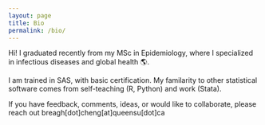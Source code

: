 ```yaml
---
layout: page
title: Bio
permalink: /bio/
---
```

Hi! I graduated recently from my MSc in Epidemiology, where I specialized in infectious diseases and global health 🌎. 

I am trained in SAS, with basic certification. My familarity to other statistical software comes from self-teaching (R, Python) and work (Stata).

If you have feedback, comments, ideas, or would like to collaborate, please reach out breagh[dot]cheng[at]queensu[dot]ca
